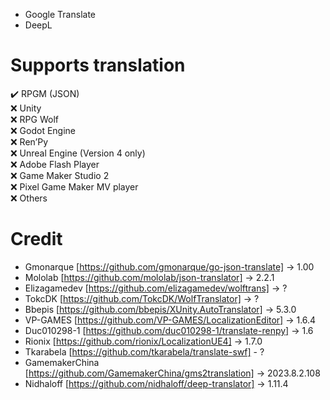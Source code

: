 
* Google Translate
* DeepL

# Supports translation
 ✔️ RPGM (JSON)
<br>
 ❌ Unity
 <br>
 ❌ RPG Wolf
<br>
 ❌ Godot Engine
 <br>
 ❌ Ren’Py
<br>
 ❌ Unreal Engine (Version 4 only)
<br>
 ❌ Adobe Flash Player
<br>
 ❌ Game Maker Studio 2
 <br>
 ❌ Pixel Game Maker MV player
<br>
 ❌ Others
<br>
# Credit
* Gmonarque [https://github.com/gmonarque/go-json-translate] -> 1.00
* Mololab [https://github.com/mololab/json-translator] -> 2.2.1
* Elizagamedev [https://github.com/elizagamedev/wolftrans] -> ?
* TokcDK [https://github.com/TokcDK/WolfTranslator] -> ?
* Bbepis [https://github.com/bbepis/XUnity.AutoTranslator] -> 5.3.0
* VP-GAMES [https://github.com/VP-GAMES/LocalizationEditor] -> 1.6.4
* Duc010298-1 [https://github.com/duc010298-1/translate-renpy] -> 1.6
* Rionix [https://github.com/rionix/LocalizationUE4] -> 1.7.0
* Tkarabela [https://github.com/tkarabela/translate-swf] - ?
* GamemakerChina [https://github.com/GamemakerChina/gms2translation] -> 2023.8.2.108
* Nidhaloff [https://github.com/nidhaloff/deep-translator] -> 1.11.4
